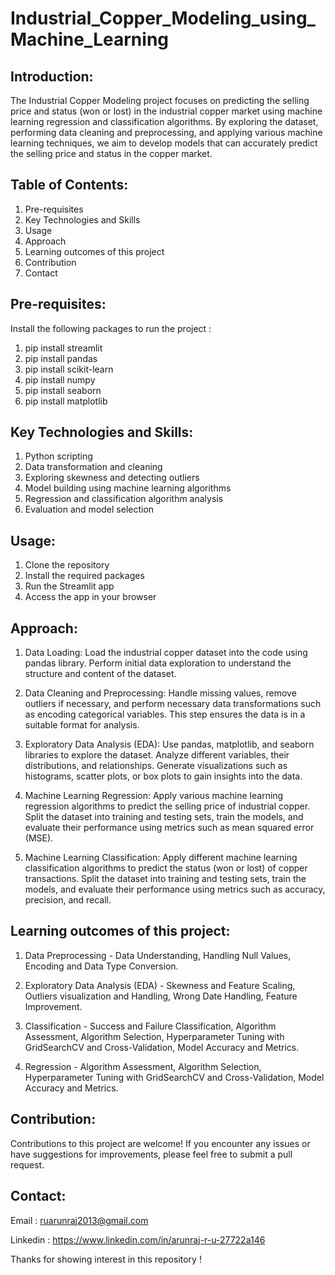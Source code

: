 # Industrial_Copper_Modeling_using_Machine_Learning
## Introduction:
The Industrial Copper Modeling project focuses on predicting the selling price and status (won or lost) in the industrial copper market using machine learning regression and classification algorithms. By exploring the dataset, performing data cleaning and preprocessing, and applying various machine learning techniques, we aim to develop models that can accurately predict the selling price and status in the copper market.

## Table of Contents:
1. Pre-requisites
2. Key Technologies and Skills
3. Usage
4. Approach
5. Learning outcomes of this project
6. Contribution
7. Contact

## Pre-requisites:
Install the following packages to run the project :
1. pip install streamlit
2. pip install pandas
3. pip install scikit-learn
4. pip install numpy
5. pip install seaborn
6. pip install matplotlib

## Key Technologies and Skills:
1. Python scripting 
2. Data transformation and cleaning
3. Exploring skewness and detecting outliers
4. Model building using machine learning algorithms
5. Regression and classification algorithm analysis
6. Evaluation and model selection

## Usage:
1. Clone the repository
2. Install the required packages
3. Run the Streamlit app
4. Access the app in your browser

## Approach:
1. Data Loading: Load the industrial copper dataset into the code using pandas library. Perform initial data exploration to understand the structure and content of the dataset.

2. Data Cleaning and Preprocessing: Handle missing values, remove outliers if necessary, and perform necessary data transformations such as encoding categorical variables. This step ensures the data is in a suitable format for analysis.

3. Exploratory Data Analysis (EDA): Use pandas, matplotlib, and seaborn libraries to explore the dataset. Analyze different variables, their distributions, and relationships. Generate visualizations such as histograms, scatter plots, or box plots to gain insights into the data.

4. Machine Learning Regression: Apply various machine learning regression algorithms to predict the selling price of industrial copper. Split the dataset into training and testing sets, train the models, and evaluate their performance using metrics such as mean squared error (MSE).

5. Machine Learning Classification: Apply different machine learning classification algorithms to predict the status (won or lost) of copper transactions. Split the dataset into training and testing sets, train the models, and evaluate their performance using metrics such as accuracy, precision, and recall.

## Learning outcomes of this project:
1. Data Preprocessing - Data Understanding, Handling Null Values, Encoding and Data Type Conversion.

2. Exploratory Data Analysis (EDA) - Skewness and Feature Scaling, Outliers visualization and Handling, Wrong Date Handling, Feature Improvement.

3. Classification - Success and Failure Classification, Algorithm Assessment, Algorithm Selection, Hyperparameter Tuning with GridSearchCV and Cross-Validation, Model Accuracy and Metrics.

4. Regression - Algorithm Assessment, Algorithm Selection, Hyperparameter Tuning with GridSearchCV and Cross-Validation, Model Accuracy and Metrics.

## Contribution:
Contributions to this project are welcome! If you encounter any issues or have suggestions for improvements, please feel free to submit a pull request.

## Contact:

Email : [ruarunraj2013@gmail.com](mailto:ruarunraj2013@gmail.com)

Linkedin : https://www.linkedin.com/in/arunraj-r-u-27722a146

Thanks for showing interest in this repository !
